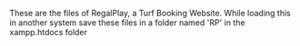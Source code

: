 These are the files of RegalPlay, a Turf Booking Website. While loading this in another system save these files in a folder named 'RP' in the xampp.htdocs folder
